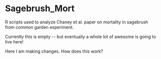 # Sagebrush_Mort
R scripts used to analyze Chaney et al. paper on mortality in sagebrush from common garden experiment.

Currently this is empty -- but eventually a whole lot of awesome is going to live here!

Here I am making changes. How does this work?
